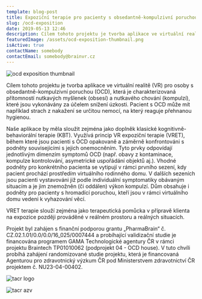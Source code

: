 ```yaml
---
template: blog-post
title: Expoziční terapie pro pacienty s obsedantně-kompulzivní poruchou
slug: /ocd-exposition
date: 2019-05-13 12:46
description: Cílem tohoto projektu je tvorba aplikace ve virtuální realitě (VR) pro osoby s obsedantně-kompulzivní poruchou (OCD)
featuredImage: /assets/ocd-exposition-thumbnail.png
isActive: true
contactName: somebody
contactEmail: somebody@brainvr.cz
---
```


![ocd exposition thumbnail](./ocd-exposition-thumbnail.png "ocd exposition thumbnail")

Cílem tohoto projektu je tvorba aplikace ve virtuální realitě (VR) pro osoby s obsedantně-kompulzivní poruchou (OCD), která je charakterizovaná přítomností nutkavých myšlenek (obsesí) a nutkavého chování (kompulzí), které jsou vykonávány za účelem snížení úzkosti. Pacient s OCD může mít například strach z nakažení se určitou nemocí, na který reaguje přehnanou hygienou.

Naše aplikace by měla sloužit zejména jako doplněk klasické kognitivně-behaviorální terapie (KBT). Využívá princip VR expoziční terapie (VRET), během které jsou pacienti s OCD opakovaně a záměrně konfrontováni s podněty souvisejícími s jejich onemocněním. Tyto prvky odpovídají jednotlivým dimenzím symptomů OCD (např. obavy z kontaminace, kompulze kontrolování, asymetrické uspořádání objektů aj.). Vhodné podněty pro konkrétního pacienta se vytipují v rámci prvního sezení, kdy pacient prochází prostředím virtuálního rodinného domu. V dalších sezeních jsou pacienti vystavováni již podle individuální symptomatiky obávaným situacím a je jim znemožněn (či oddálen) výkon kompulzí. Dům obsahuje i podněty pro pacienty s hromadící poruchou, kteří jsou v rámci virtuálního domu vedeni k vyhazování věcí. 

VRET terapie slouží zejména jako terapeutická pomůcka v přípravě klienta na expozice později prováděné v reálném prostoru a reálných situacích.

Projekt byl zahájen s finanční podporou grantu „PharmaBrain“ č. CZ.02.1.01/0.0/0.0/16_025/0007444 a probíhající validizační studie je financována programem GAMA Technologické agentury ČR v rámci projektu Braintech TP01010062 (podprojekt 04 - OCD house). V tuto chvíli probíhá zahájení randomizované studie projektu, která je financovaná Agenturou pro zdravotnický výzkum ČR pod Ministerstvem zdravotnictví ČR projektem č. NU23-04-00402.

![tacr logo](./logo-tacr.png "tacr logo")

![tacr azv](./logo-azv.png "tacr azv")


